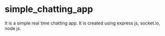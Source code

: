 # simple_chatting_app
It is a simple real time chatting app. It is created using express js, socket.io, node js. 

